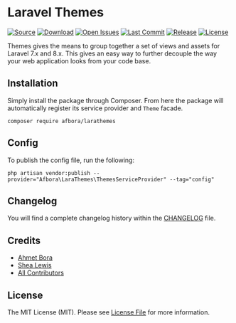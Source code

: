 # Laravel Themes
[![Source](https://img.shields.io/badge/source-afbora/larathemes-blue?style=flat-square)](https://github.com/afbora/larathemes)
[![Download](https://img.shields.io/packagist/dt/afbora/larathemes?style=flat-square)](https://github.com/afbora/larathemes)
[![Open Issues](https://img.shields.io/github/issues-raw/afbora/larathemes?style=flat-square)](https://github.com/afbora/larathemes)
[![Last Commit](https://img.shields.io/github/last-commit/afbora/larathemes?style=flat-square)](https://github.com/afbora/larathemes)
[![Release](https://img.shields.io/github/v/release/afbora/larathemes?style=flat-square)](https://github.com/afbora/larathemes)
[![License](https://img.shields.io/github/license/afbora/larathemes?style=flat-square)](https://github.com/afbora/larathemes)

Themes gives the means to group together a set of views and assets for Laravel 7.x and 8.x. This gives an easy way to further decouple the way your web application looks from your code base.

## Installation
Simply install the package through Composer. From here the package will automatically register its service provider and `Theme` facade.

```
composer require afbora/larathemes
```

## Config
To publish the config file, run the following:

```
php artisan vendor:publish --provider="Afbora\LaraThemes\ThemesServiceProvider" --tag="config"
```

## Changelog
You will find a complete changelog history within the [CHANGELOG](CHANGELOG.md) file.

## Credits
- [Ahmet Bora](https://github.com/afbora)
- [Shea Lewis](https://github.com/kaidesu)
- [All Contributors](../../contributors)

## License
The MIT License (MIT). Please see [License File](LICENSE.md) for more information.
